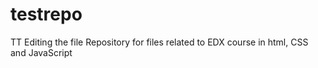 # testrepo

TT Editing the file
Repository for files related to EDX course in html, CSS and JavaScript
